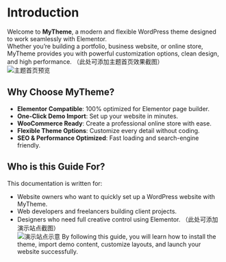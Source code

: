 # Introduction

Welcome to **MyTheme**, a modern and flexible WordPress theme designed to work seamlessly with Elementor.  
Whether you’re building a portfolio, business website, or online store, MyTheme provides you with powerful customization options, clean design, and high performance.
（此处可添加主题首页效果截图）  
![主题首页预览](../.vuepress/public/getting-started/introduction-home.png)


## Why Choose MyTheme?

- **Elementor Compatible**: 100% optimized for Elementor page builder.
- **One-Click Demo Import**: Set up your website in minutes.
- **WooCommerce Ready**: Create a professional online store with ease.
- **Flexible Theme Options**: Customize every detail without coding.
- **SEO & Performance Optimized**: Fast loading and search-engine friendly.

## Who is this Guide For?

This documentation is written for:
- Website owners who want to quickly set up a WordPress website with MyTheme.
- Web developers and freelancers building client projects.
- Designers who need full creative control using Elementor.
（此处可添加演示站点截图）  
![演示站点示意](../.vuepress/public/getting-started/demo-preview.png)
By following this guide, you will learn how to install the theme, import demo content, customize layouts, and launch your website successfully.
